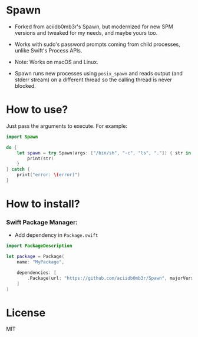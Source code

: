 # Spawn

* Forked from aciidb0mb3r's Spawn, but modernized for new SPM versions and tweaked for my needs, and maybe yours too.

* Works with sudo's password prompts coming from child processes, unlike Swift's Process APIs.

* Note: Works on macOS and Linux.

* Spawn runs new processes using `posix_spawn` and reads output (and stderr stream) on a different thread so the calling thread is never blocked.

# How to use?

Just pass the arguments to execute. For example:

```swift
import Spawn

do {
    let spawn = try Spawn(args: ["/bin/sh", "-c", "ls", "."]) { str in
        print(str)
    }
} catch {
    print("error: \(error)")
}
```

# How to install?

### Swift Package Manager:
* Add dependency in `Package.swift`

```swift
import PackageDescription

let package = Package(
    name: "MyPackage",

    dependencies: [
        .Package(url: "https://github.com/aciidb0mb3r/Spawn", majorVersion: 0)
    ]
)
```

# License
MIT
